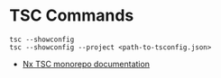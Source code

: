 # TSC Commands

```shell
tsc --showconfig
tsc --showconfig --project <path-to-tsconfig.json>
```

* [Nx TSC monorepo documentation](https://nx.dev/getting-started/tutorials/integrated-repo-tutorial)
